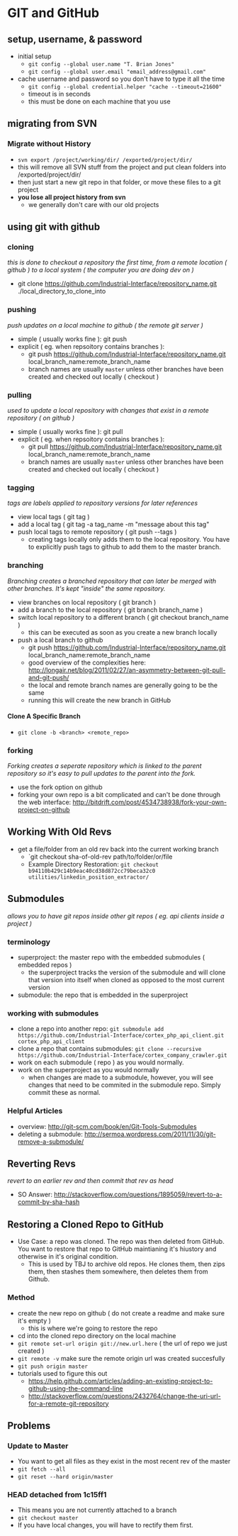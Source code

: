 GIT and GitHub
==============


setup, username, & password
---------------------------
- initial setup
  - `git config --global user.name "T. Brian Jones"`
  - `git config --global user.email "email_address@gmail.com"`
- cache username and password so you don't have to type it all the time
  - `git config --global credential.helper "cache --timeout=21600"`
  - timeout is in seconds
  - this must be done on each machine that you use


migrating from SVN
------------------

### Migrate without History
- `svn export /project/working/dir/ /exported/project/dir/`
- this will remove all SVN stuff from the project and put clean folders into /exported/project/dir/
- then just start a new git repo in that folder, or move these files to a git project
- **you lose all project history from svn**
  - we generally don't care with our old projects


using git with github
---------------------

### cloning
*this is done to checkout a repository the first time, from a remote location ( github ) to a local system ( the computer you are doing dev on )*
- git clone https://github.com/Industrial-Interface/repository_name.git ./local_directory_to_clone_into

### pushing
*push updates on a local machine to github ( the remote git server )*
- simple ( usually works fine ): git push
- explicit ( eg. when repsoitory contains branches ):
  - git push https://github.com/Industrial-Interface/repository_name.git local_branch_name:remote_branch_name
  - branch names are usually `master` unless other branches have been created and checked out locally ( checkout )

### pulling
*used to update a local repository with changes that exist in a remote repository ( on github )*
- simple ( usually works fine ): git pull
- explicit ( eg. when repsoitory contains branches ):
  - git pull https://github.com/Industrial-Interface/repository_name.git local_branch_name:remote_branch_name
  - branch names are usually `master` unless other branches have been created and checked out locally ( checkout )

### tagging
*tags are labels applied to repository versions for later references*
- view local tags ( git tag )
- add a local tag ( git tag -a tag_name -m "message about this tag"
- push local tags to remote repository ( git push --tags )
  - creating tags locally only adds them to the local repository.  You have to explicitly push tags to github to add them to the master branch.

### branching
*Branching creates a branched repository that can later be merged with other branches. It's kept "inside" the same repository.*
- view branches on local repository ( git branch )
- add a branch to the local repository ( git branch branch_name )
- switch local repository to a different branch ( git checkout branch_name )
  - this can be executed as soon as you create a new branch locally
- push a local branch to github
  - git push https://github.com/Industrial-Interface/repository_name.git local_branch_name:remote_branch_name
  - good overview of the complexities here: http://longair.net/blog/2011/02/27/an-asymmetry-between-git-pull-and-git-push/
  - the local and remote branch names are generally going to be the same
  - running this will create the new branch in GitHub

#### Clone A Specific Branch
- `git clone -b <branch> <remote_repo>`

### forking
*Forking creates a seperate repository which is linked to the parent repository so it's easy to pull updates to the parent into the fork.*
- use the fork option on github
- forking your own repo is a bit complicated and can't be done through the web interface: http://bitdrift.com/post/4534738938/fork-your-own-project-on-github


Working With Old Revs
---------------------

- get a file/folder from an old rev back into the current working branch
  - `git checkout sha-of-old-rev path/to/folder/or/file
  - Example Directory Restoration: `git checkout b94110b429c14b9eac40cd38d872cc79beca32c0 utilities/linkedin_position_extractor/`


Submodules
----------
*allows you to have git repos inside other git repos ( eg. api clients inside a project )*

### terminology
- superproject: the master repo with the embedded submodules ( embedded repos )
  - the superproject tracks the version of the submodule and will clone that version into itself when cloned as opposed to the most current version
- submodule: the repo that is embedded in the superproject

### working with submodules
- clone a repo into another repo: `git submodule add https://github.com/Industrial-Interface/cortex_php_api_client.git cortex_php_api_client`
- clone a repo that contains submodules: `git clone --recursive https://github.com/Industrial-Interface/cortex_company_crawler.git`
- work on each submodule ( repo ) as you would normally.
- work on the superproject as you would normally
  - when changes are made to a submodule, however, you will see changes that need to be commited in the submodule repo.  Simply commit these as normal.

### Helpful Articles
- overview: http://git-scm.com/book/en/Git-Tools-Submodules
- deleting a submodule: http://sermoa.wordpress.com/2011/11/30/git-remove-a-submodule/


Reverting Revs
--------------
*revert to an earlier rev and then commit that rev as head*

- SO Answer: http://stackoverflow.com/questions/1895059/revert-to-a-commit-by-sha-hash


Restoring a Cloned Repo to GitHub
---------------------------------
- Use Case: a repo was cloned. The repo was then deleted from GitHub. You want to restore that repo to GitHub maintianing it's hiustory and otherwise in it's original condition.
  - This is used by TBJ to archive old repos. He clones them, then zips them, then stashes them somewhere, then deletes them from Github.

### Method
- create the new repo on github ( do not create a readme and make sure it's empty )
  - this is where we're going to restore the repo
- cd into the cloned repo directory on the local machine
- `git remote set-url origin git://new.url.here` ( the url of repo we just created )
- `git remote -v` make sure the remote origin url was created succesfully
- `git push origin master`
- tutorials used to figure this out
  - https://help.github.com/articles/adding-an-existing-project-to-github-using-the-command-line
  - http://stackoverflow.com/questions/2432764/change-the-uri-url-for-a-remote-git-repository


Problems
--------

### Update to Master
- You want to get all files as they exist in the most recent rev of the master
- `git fetch --all`
- `git reset --hard origin/master`

### HEAD detached from 1c15ff1
- This means you are not currently attached to a branch
- `git checkout master`
- If you have local changes, you will have to rectify them first.